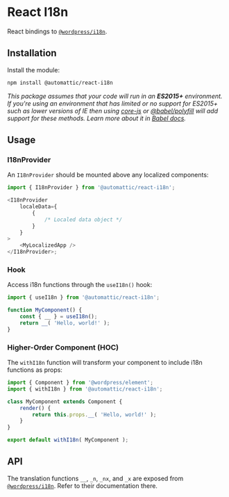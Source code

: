 # React I18n

React bindings to [`@wordpress/i18n`](https://github.com/WordPress/gutenberg/tree/HEAD/packages/i18n).

## Installation

Install the module:

```sh
npm install @automattic/react-i18n
```

_This package assumes that your code will run in an **ES2015+** environment. If you're using an environment that has limited or no support for ES2015+ such as lower versions of IE then using [core-js](https://github.com/zloirock/core-js) or [@babel/polyfill](https://babeljs.io/docs/en/next/babel-polyfill) will add support for these methods. Learn more about it in [Babel docs](https://babeljs.io/docs/en/next/caveats)._

## Usage

### I18nProvider

An `I18nProvider` should be mounted above any localized components:

```js
import { I18nProvider } from '@automattic/react-i18n';

<I18nProvider
	localeData={
		{
			/* Localed data object */
		}
	}
>
	<MyLocalizedApp />
</I18nProvider>;
```

### Hook

Access i18n functions through the `useI18n()` hook:

```js
import { useI18n } from '@automattic/react-i18n';

function MyComponent() {
	const { __ } = useI18n();
	return __( 'Hello, world!' );
}
```

### Higher-Order Component (HOC)

The `withI18n` function will transform your component to include i18n functions as props:

```js
import { Component } from '@wordpress/element';
import { withI18n } from '@automattic/react-i18n';

class MyComponent extends Component {
	render() {
		return this.props.__( 'Hello, world!' );
	}
}

export default withI18n( MyComponent );
```

## API

The translation functions `__`, `_n`, `_nx`, and `_x` are exposed from [`@wordpress/i18n`](https://github.com/WordPress/gutenberg/tree/HEAD/packages/i18n). Refer to their documentation there.
